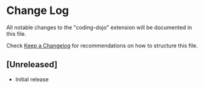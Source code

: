 # Change Log

All notable changes to the "coding-dojo" extension will be documented in this file.

Check [Keep a Changelog](http://keepachangelog.com/) for recommendations on how to structure this file.

## [Unreleased]

- Initial release